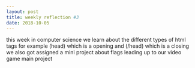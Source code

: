 ```yaml
---
layout: post
title: weekly reflection #3
date: 2018-10-05
---
```


this week in computer science we learn about the different types of html tags for example (head) which is a opening and (/head) which is a closing we also got assigned a mini project about flags leading up to our video game main project  
